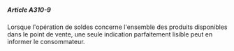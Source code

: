 ##### Article A310-9

Lorsque l'opération de soldes concerne l'ensemble des produits disponibles dans le point de vente, une seule indication parfaitement lisible peut en informer le consommateur.

